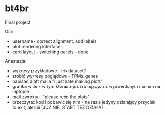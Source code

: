 # bt4br
Final project

Ola:
* username - correct alignment, add labels  
* plot rendering interface  
* card layout - switching panels - done  

Anastazja:  
* wykresy przykładowe - iris dataset?  
* zrobić wykresy poglądowe - TPMs_genes  
* napisać draft maila "i just hate making plots"  
* grafika w tle - w tym któraś z już istniejących z wyświetlonym mailem na laptopie  
* mail zwrotny - "please redo the plots"  
* przeczytać kod i pobawić się nim - na razie jedyny działający przycisk to exit, ale ciii (JUŻ NIE, START TEŻ DZIAŁA)
